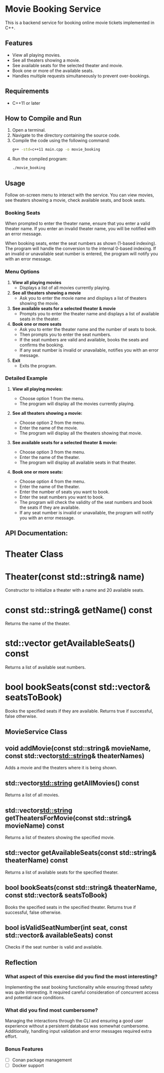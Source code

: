 # Movie Booking Service

This is a backend service for booking online movie tickets implemented in C++.

## Features

- View all playing movies.
- See all theaters showing a movie.
- See available seats for the selected theater and movie.
- Book one or more of the available seats.
- Handles multiple requests simultaneously to prevent over-bookings.

## Requirements

- C++11 or later

## How to Compile and Run

1. Open a terminal.
2. Navigate to the directory containing the source code.
3. Compile the code using the following command:
    ```sh
    g++ -std=c++11 main.cpp -o movie_booking
    ```
4. Run the compiled program:
    ```sh
    ./movie_booking
    ```

## Usage

Follow on-screen menu to interact with the service. You can view movies, see theaters showing a movie, check available seats, and book seats.

### Booking Seats

When prompted to enter the theater name, ensure that you enter a valid theater name. If you enter an invalid theater name, you will be notified with an error message.

When booking seats, enter the seat numbers as shown (1-based indexing). The program will handle the conversion to the internal 0-based indexing. If an invalid or unavailable seat number is entered, the program will notify you with an error message.

### Menu Options

1. **View all playing movies**
   - Displays a list of all movies currently playing.
2. **See all theaters showing a movie**
   - Ask you to enter the movie name and displays a list of theaters showing the movie.
3. **See available seats for a selected theater & movie**
   - Prompts you to enter the theater name and displays a list of available seats in the theater.
4. **Book one or more seats**
   - Ask you to enter the theater name and the number of seats to book.
   - Then prompts you to enter the seat numbers.
   - If the seat numbers are valid and available, books the seats and confirms the booking.
   - If any seat number is invalid or unavailable, notifies you with an error message.
5. **Exit**
   - Exits the program.

### Detailed Example

1. **View all playing movies:**
   - Choose option 1 from the menu.
   - The program will display all the movies currently playing.

2. **See all theaters showing a movie:**
   - Choose option 2 from the menu.
   - Enter the name of the movie.
   - The program will display all the theaters showing that movie.

3. **See available seats for a selected theater & movie:**
   - Choose option 3 from the menu.
   - Enter the name of the theater.
   - The program will display all available seats in that theater.

4. **Book one or more seats:**
   - Choose option 4 from the menu.
   - Enter the name of the theater.
   - Enter the number of seats you want to book.
   - Enter the seat numbers you want to book.
   - The program will check the validity of the seat numbers and book the seats if they are available.
   - If any seat number is invalid or unavailable, the program will notify you with an error message.
     
## API Documentation:
# Theater Class
# Theater(const std::string& name)
Constructor to initialize a theater with a name and 20 available seats.

# const std::string& getName() const
Returns the name of the theater.

# std::vector<int> getAvailableSeats() const
Returns a list of available seat numbers.

# bool bookSeats(const std::vector<int>& seatsToBook)
Books the specified seats if they are available. Returns true if successful, false otherwise.

## MovieService Class
## void addMovie(const std::string& movieName, const std::vector<std::string>& theaterNames)
Adds a movie and the theaters where it is being shown.

## std::vector<std::string> getAllMovies() const
Returns a list of all movies.

## std::vector<std::string> getTheatersForMovie(const std::string& movieName) const
Returns a list of theaters showing the specified movie.

## std::vector<int> getAvailableSeats(const std::string& theaterName) const
Returns a list of available seats for the specified theater.

## bool bookSeats(const std::string& theaterName, const std::vector<int>& seatsToBook)
Books the specified seats in the specified theater. Returns true if successful, false otherwise.

## bool isValidSeatNumber(int seat, const std::vector<int>& availableSeats) const
Checks if the seat number is valid and available.

## Reflection

### What aspect of this exercise did you find the most interesting?
Implementing the seat booking functionality while ensuring thread safety was quite interesting. It required careful consideration of concurrent access and potential race conditions.

### What did you find most cumbersome?
Managing the interactions through the CLI and ensuring a good user experience without a persistent database was somewhat cumbersome. Additionally, handling input validation and error messages required extra effort.

### Bonus Features

- [ ] Conan package management
- [ ] Docker support
